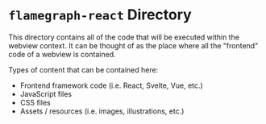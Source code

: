 # `flamegraph-react` Directory

This directory contains all of the code that will be executed within the webview context. It can be thought of as the place where all the "frontend" code of a webview is contained.

Types of content that can be contained here:

-   Frontend framework code (i.e. React, Svelte, Vue, etc.)
-   JavaScript files
-   CSS files
-   Assets / resources (i.e. images, illustrations, etc.)
